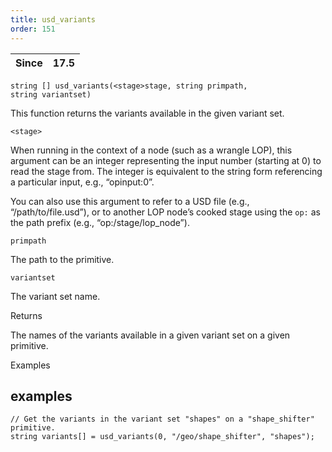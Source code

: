 ```yaml
---
title: usd_variants
order: 151
---
```

| Since | 17.5 |
| --- | --- |

`string [] usd_variants(<stage>stage, string primpath, string variantset)`

This function returns the variants available in the given variant set.

`<stage>`

When running in the context of a node (such as a wrangle LOP), this argument can be an integer representing the input number (starting at 0) to read the stage from. The integer is equivalent to the string form referencing a particular input, e.g., “opinput:0”.

You can also use this argument to refer to a USD file (e.g., “/path/to/file.usd”), or to another LOP node’s cooked stage using the `op:` as the path prefix (e.g., “op:/stage/lop_node”).

`primpath`

The path to the primitive.

`variantset`

The variant set name.

Returns

The names of the variants available in a given variant set on a given primitive.

Examples

## examples

```vex
// Get the variants in the variant set "shapes" on a "shape_shifter" primitive.
string variants[] = usd_variants(0, "/geo/shape_shifter", "shapes");

```
